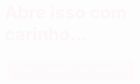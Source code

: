 
<!DOCTYPE html>
<html lang="pt-BR">
<head>
  <meta charset="UTF-8" />
  <meta name="viewport" content="width=device-width, initial-scale=1.0, user-scalable=no"/>
  <title>Pra vc, Malu</title>
  <link href="https://fonts.googleapis.com/css2?family=Pacifico&family=Quicksand:wght@400;600&display=swap" rel="stylesheet"/>
  <style>
    :root {
      --font-base: clamp(1rem, 2.5vw, 1.5rem);
      --font-title: clamp(2rem, 5vw, 3rem);
      --font-final: clamp(1.5rem, 4vw, 2rem);
    }

    body {
      margin: 0;
      padding: 0;
      font-family: 'Quicksand', sans-serif;
      background: url('https://i.postimg.cc/Y96SLcP1/Mulher-jovem-em-descanso-suave.png') no-repeat center center fixed;
      background-size: cover;
      color: #000000;
      display: flex;
      flex-direction: column;
      align-items: center;
      text-align: center;
      overflow-x: hidden;
      position: relative;
      transition: background-color 5s ease-in-out;
      min-height: 100vh; /* Garante que o corpo ocupe toda a altura da tela */
    }

    .overlay-bg {
      position: fixed;
      top: 0;
      left: 0;
      width: 100%;
      height: 100%;
      background-color: rgba(255,255,255,0.7);
      z-index: 1;
      display: none;
    }

    .container {
      padding: 30px 20px;
      max-width: 700px;
      animation: fadeIn 1s ease;
      border-radius: 16px;
      margin-top: 40px;
      position: relative;
      z-index: 2;
    }

    #main-content, #response, #closing-message {
      display: none;
    }

    @keyframes fadeIn {
      from { opacity: 0; transform: translateY(20px); }
      to { opacity: 1; transform: translateY(0); }
    }

    @keyframes pulse {
      0% { transform: scale(1); opacity: 1; }
      50% { transform: scale(1.1); opacity: 0.8; }
      100% { transform: scale(1); opacity: 1; }
    }

    @keyframes floatHeart {
      from { transform: translateY(0); opacity: 1; }
      to { transform: translateY(-300px); opacity: 0; }
    }

    h1 {
      font-family: 'Pacifico', cursive;
      font-size: var(--font-title);
      color: #d6336c;
      margin-top: 100px;
      animation: bounce 1.5s infinite alternate;
    }

    p {
      font-size: var(--font-base);
      line-height: 1.7;
      margin-bottom: 20px;
      color: #000000;
    }

    .final {
      font-weight: bold;
      font-size: var(--font-final);
      margin-top: 30px;
    }

    .buttons {
      margin-top: 30px;
    }

    button {
      margin: 10px;
      padding: 12px 24px;
      font-size: var(--font-base);
      background-color: #ff99bb;
      border: none;
      border-radius: 10px;
      color: white;
      cursor: pointer;
      transition: 0.3s;
    }

    button:hover {
      background-color: #ff77a9;
    }

    .message-final {
      font-size: var(--font-final);
      color: #d63384;
      font-weight: bold;
      margin-top: 20px;
      animation: pulse 2s infinite ease-in-out;
      display: flex;
      justify-content: center;
      align-items: center;
      text-align: center;
      min-height: 200px;
      z-index: 12;
      text-shadow: 1px 1px 4px white;
      position: relative;
      opacity: 0;
      transition: opacity 4s ease-in-out;
      flex-direction: column;
    }

    .heart {
      position: absolute;
      font-size: 24px;
      color: red;
      animation: floatHeart 4s linear forwards;
    }

    #closing-message {
      display: none;
      opacity: 0;
      transition: opacity 3s ease-in-out;
      z-index: 12;
      text-align: center;
      font-size: 2rem;
    }

    #light-overlay {
      position: fixed;
      inset: 0;
      width: 100%;
      height: 100%;
      background: white;
      opacity: 0;
      pointer-events: none;
      transition: opacity 8s ease-in-out;
      z-index: 10;
    }

    @media (max-width: 600px) {
      h1 {
        font-size: 2rem;
      }

      .final {
        font-size: 1.5rem;
      }

      .message-final {
        font-size: 1.5rem;
      }
    }
  </style>
</head>
<body>
  <div class="overlay-bg" id="text-background"></div>

  <div class="container" id="intro">
    <h1>Abre isso com carinho...</h1>
    <div class="open-btn">
      <button onclick="openHeart()">Abrir o coração de Gidelson</button>
    </div>
  </div>

  <div class="container" id="main-content">
    <p>Malu,</p>
    <p>Desde q vc chegou, tudo ao meu redor ganhou um novo significado. As cores parecem mais vivas, os dias mais leves, e cada momento se tornou precioso.</p>
    <p>Vc tem um brilho q é só seu, uma luz tão intensa q ilumina até os cantos mais escuros da minha alma. Seu sorriso é como um sol radiante, capaz de transformar qualquer dia nublado em um céu azul infinito.</p>
    <p>Cada batida do meu coração sussurra seu nome, como se ele soubesse desde sempre q foi feito pra te amar. Vc é a melodia mais doce da minha vida, meu porto seguro, minha paz em meio ao caos.</p>
    <p>Com vc, dá vontade de lutar, os desafios se tornam mais fáceis, os sonhos mais possíveis e a felicidade ainda maior. Quero dividir risadas, te apoiar nos momentos difíceis, ser seu porto seguro e multiplicar momentos inesquecíveis.</p>
    <p>Se pudesse, eu te daria o universo inteiro. Mas como não posso, entrego oq tenho de mais puro e verdadeiro: meu coração. 💖</p>

    <p class="final">Malu meu amor... vc aceita casar cmg? 🥹💗</p>
    <div class="buttons">
      <button onclick="showResponse()">Sim, eu aceito!</button>
      <button onclick="showResponse()">Claro, amor!</button>
    </div>
  </div>

  <div class="container" id="response">
    <div class="message-final">
      <span>Meu coração tá transbordando de felicidade!</span>
      <span>Esse meu amor por vc só me faz querer viver momentos lindos ao seu lado.</span>
    </div>
  </div>

  <div class="container" id="closing-message">
    <p>A mágica do pedido chegou ao fim,</p>
    <p>mas nossa história mágica acaba de começar. ✨💖</p>
  </div>

  <div id="light-overlay"></div>

  <audio id="bg-music" src="https://cdn.pixabay.com/download/audio/2023/01/05/audio_735dfb77d4.mp3" autoplay loop></audio>

  <script>
    function openHeart() {
      document.getElementById("intro").style.display = "none";
      document.getElementById("main-content").style.display = "block";
      document.getElementById("text-background").style.display = "block";
    }

    function showResponse() {
      document.getElementById("main-content").style.display = "none";
      document.getElementById("text-background").style.display = "none";
      document.getElementById("response").style.display = "block";
      createHearts();

      setTimeout(() => {
        document.getElementById("response").style.display = "none";
      }, 12000); // Aumentado para 12 segundos

      setTimeout(() => {
        document.getElementById("light-overlay").style.opacity = "1";
      }, 8000); // Aumentado para 8 segundos

      setTimeout(() => {
        document.getElementById("closing-message").style.display = "block";
        document.getElementById("closing-message").style.opacity = "1";
      }, 16000); // Aumentado para 16 segundos

      setTimeout(() => {
        window.close();
      }, 24000); // Aumentado para 24 segundos
    }

    function createHearts() {
      const heartInterval = setInterval(() => {
        const heart = document.createElement("div");
        heart.classList.add("heart");
        heart.style.left = Math.random() * 100 + "vw"; // Posição aleatória na largura
        heart.style.top = Math.random() * 100 + "vh"; // Posição aleatória na altura
        heart.textContent = "❤️";
        document.body.appendChild(heart);

        setTimeout(() => {
          heart.remove();
        }, 4000);
      }, 300);

      setTimeout(() => {
        clearInterval(heartInterval);
      }, 12000);
    }
  </script>
</body>
</html>
